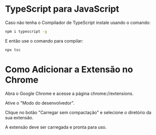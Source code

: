 # TypeScript para JavaScript
Caso não tenha o Compilador de TypeScript instale usando o comando:
```bash
npm i typescript -g
```
E então use o comando para compilar:
```bash
npx tsc
```
# Como Adicionar a Extensão no Chrome 
Abra o Google Chrome e acesse a página chrome://extensions.

Ative o "Modo do desenvolvedor".

Clique no botão "Carregar sem compactação" e selecione o diretório da sua extensão.

A extensão deve ser carregada e pronta para uso.
